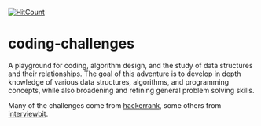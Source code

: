 [![HitCount](http://hits.dwyl.io/mitchellirvin/coding-challenges.svg)](http://hits.dwyl.io/mitchellirvin/coding-challenges)

# coding-challenges
A playground for coding, algorithm design, and the study of data structures and their relationships. The goal of this adventure is to develop in depth knowledge of various data structures,  algorithms, and programming concepts, while also broadening and refining general problem solving skills.

Many of the challenges come from [hackerrank](https://www.hackerrank.com/),
some others from [interviewbit](https://www.interviewbit.com/).
